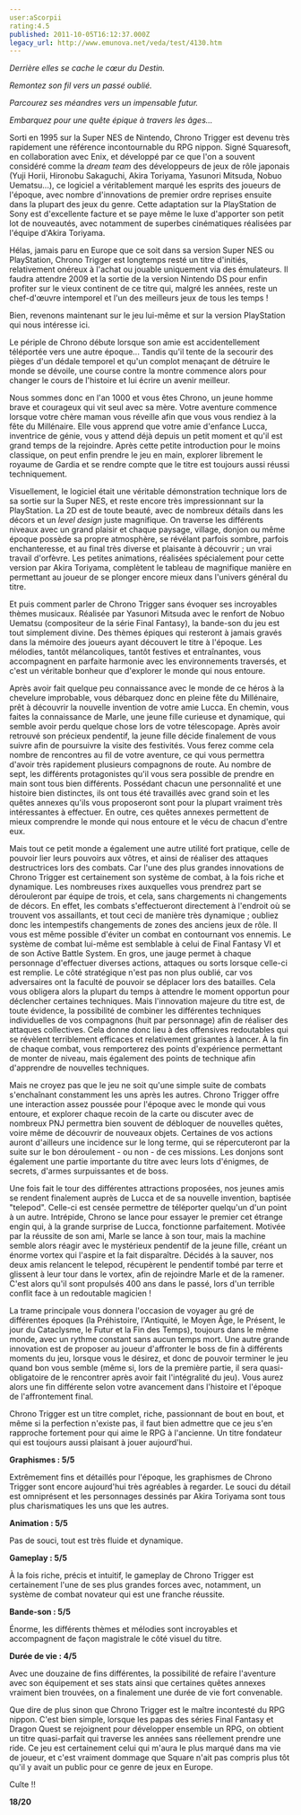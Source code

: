```yaml
---
user:aScorpii
rating:4.5
published: 2011-10-05T16:12:37.000Z
legacy_url: http://www.emunova.net/veda/test/4130.htm
---
```

_Derrière elles se cache le cœur du Destin._  

_Remontez son fil vers un passé oublié._  

_Parcourez ses méandres vers un impensable futur._  

_Embarquez pour une quête épique à travers les âges..._  

  

Sorti en 1995 sur la Super NES de Nintendo, Chrono Trigger est devenu très rapidement une référence incontournable du RPG nippon. Signé Squaresoft, en collaboration avec Enix, et développé par ce que l'on a souvent considéré comme la _dream team_ des développeurs de jeux de rôle japonais (Yuji Horii, Hironobu Sakaguchi, Akira Toriyama, Yasunori Mitsuda, Nobuo Uematsu...), ce logiciel a véritablement marqué les esprits des joueurs de l'époque, avec nombre d'innovations de premier ordre reprises ensuite dans la plupart des jeux du genre. Cette adaptation sur la PlayStation de Sony est d'excellente facture et se paye même le luxe d'apporter son petit lot de nouveautés, avec notamment de superbes cinématiques réalisées par l'équipe d'Akira Toriyama.  

Hélas, jamais paru en Europe que ce soit dans sa version Super NES ou PlayStation, Chrono Trigger est longtemps resté un titre d'initiés, relativement onéreux à l'achat ou jouable uniquement via des émulateurs. Il faudra attendre 2009 et la sortie de la version Nintendo DS pour enfin profiter sur le vieux continent de ce titre qui, malgré les années, reste un chef-d'œuvre intemporel et l'un des meilleurs jeux de tous les temps !  

  

Bien, revenons maintenant sur le jeu lui-même et sur la version PlayStation qui nous intéresse ici.  

Le périple de Chrono débute lorsque son amie est accidentellement téléportée vers une autre époque... Tandis qu'il tente de la secourir des pièges d'un dédale temporel et qu'un complot menaçant de détruire le monde se dévoile, une course contre la montre commence alors pour changer le cours de l'histoire et lui écrire un avenir meilleur.  

Nous sommes donc en l'an 1000 et vous êtes Chrono, un jeune homme brave et courageux qui vit seul avec sa mère. Votre aventure commence lorsque votre chère maman vous réveille afin que vous vous rendiez à la fête du Millénaire. Elle vous apprend que votre amie d'enfance Lucca, inventrice de génie, vous y attend déjà depuis un petit moment et qu'il est grand temps de la rejoindre. Après cette petite introduction pour le moins classique, on peut enfin prendre le jeu en main, explorer librement le royaume de Gardia et se rendre compte que le titre est toujours aussi réussi techniquement.  

Visuellement, le logiciel était une véritable démonstration technique lors de sa sortie sur la Super NES, et reste encore très impressionnant sur la PlayStation. La 2D est de toute beauté, avec de nombreux détails dans les décors et un _level design_ juste magnifique. On traverse les différents niveaux avec un grand plaisir et chaque paysage, village, donjon ou même époque possède sa propre atmosphère, se révélant parfois sombre, parfois enchanteresse, et au final très diverse et plaisante à découvrir ; un vrai travail d'orfèvre. Les petites animations, réalisées spécialement pour cette version par Akira Toriyama, complètent le tableau de magnifique manière en permettant au joueur de se plonger encore mieux dans l'univers général du titre.  

Et puis comment parler de Chrono Trigger sans évoquer ses incroyables thèmes musicaux. Réalisée par Yasunori Mitsuda avec le renfort de Nobuo Uematsu (compositeur de la série Final Fantasy), la bande-son du jeu est tout simplement divine. Des thèmes épiques qui resteront à jamais gravés dans la mémoire des joueurs ayant découvert le titre à l'époque. Les mélodies, tantôt mélancoliques, tantôt festives et entraînantes, vous accompagnent en parfaite harmonie avec les environnements traversés, et c'est un véritable bonheur que d'explorer le monde qui nous entoure.  

  

Après avoir fait quelque peu connaissance avec le monde de ce héros à la chevelure improbable, vous débarquez donc en pleine fête du Millénaire, prêt à découvrir la nouvelle invention de votre amie Lucca. En chemin, vous faites la connaissance de Marle, une jeune fille curieuse et dynamique, qui semble avoir perdu quelque chose lors de votre télescopage. Après avoir retrouvé son précieux pendentif, la jeune fille décide finalement de vous suivre afin de poursuivre la visite des festivités. Vous ferez comme cela nombre de rencontres au fil de votre aventure, ce qui vous permettra d'avoir très rapidement plusieurs compagnons de route. Au nombre de sept, les différents protagonistes qu'il vous sera possible de prendre en main sont tous bien différents. Possédant chacun une personnalité et une histoire bien distinctes, ils ont tous été travaillés avec grand soin et les quêtes annexes qu'ils vous proposeront sont pour la plupart vraiment très intéressantes à effectuer. En outre, ces quêtes annexes permettent de mieux comprendre le monde qui nous entoure et le vécu de chacun d'entre eux.  

Mais tout ce petit monde a également une autre utilité fort pratique, celle de pouvoir lier leurs pouvoirs aux vôtres, et ainsi de réaliser des attaques destructrices lors des combats. Car l'une des plus grandes innovations de Chrono Trigger est certainement son système de combat, à la fois riche et dynamique. Les nombreuses rixes auxquelles vous prendrez part se dérouleront par équipe de trois, et cela, sans chargements ni changements de décors. En effet, les combats s'effectueront directement à l'endroit où se trouvent vos assaillants, et tout ceci de manière très dynamique ; oubliez donc les intempestifs changements de zones des anciens jeux de rôle. Il vous est même possible d'éviter un combat en contournant vos ennemis. Le système de combat lui-même est semblable à celui de Final Fantasy VI et de son Active Battle System. En gros, une jauge permet à chaque personnage d'effectuer diverses actions, attaques ou sorts lorsque celle-ci est remplie. Le côté stratégique n'est pas non plus oublié, car vos adversaires ont la faculté de pouvoir se déplacer lors des batailles. Cela vous obligera alors la plupart du temps à attendre le moment opportun pour déclencher certaines techniques. Mais l'innovation majeure du titre est, de toute évidence, la possibilité de combiner les différentes techniques individuelles de vos compagnons (huit par personnage) afin de réaliser des attaques collectives. Cela donne donc lieu à des offensives redoutables qui se révèlent terriblement efficaces et relativement grisantes à lancer. À la fin de chaque combat, vous remporterez des points d'expérience permettant de monter de niveau, mais également des points de technique afin d'apprendre de nouvelles techniques.  

  

Mais ne croyez pas que le jeu ne soit qu'une simple suite de combats s'enchaînant constamment les uns après les autres. Chrono Trigger offre une interaction assez poussée pour l'époque avec le monde qui vous entoure, et explorer chaque recoin de la carte ou discuter avec de nombreux PNJ permettra bien souvent de débloquer de nouvelles quêtes, voire même de découvrir de nouveaux objets. Certaines de vos actions auront d'ailleurs une incidence sur le long terme, qui se répercuteront par la suite sur le bon déroulement - ou non - de ces missions. Les donjons sont également une partie importante du titre avec leurs lots d'énigmes, de secrets, d'armes surpuissantes et de boss.  

Une fois fait le tour des différentes attractions proposées, nos jeunes amis se rendent finalement auprès de Lucca et de sa nouvelle invention, baptisée "telepod". Celle-ci est censée permettre de téléporter quelqu'un d'un point à un autre. Intrépide, Chrono se lance pour essayer le premier cet étrange engin qui, à la grande surprise de Lucca, fonctionne parfaitement. Motivée par la réussite de son ami, Marle se lance à son tour, mais la machine semble alors réagir avec le mystérieux pendentif de la jeune fille, créant un énorme vortex qui l'aspire et la fait disparaître. Décidés à la sauver, nos deux amis relancent le telepod, récupèrent le pendentif tombé par terre et glissent à leur tour dans le vortex, afin de rejoindre Marle et de la ramener. C'est alors qu'il sont propulsés 400 ans dans le passé, lors d'un terrible conflit face à un redoutable magicien !  

La trame principale vous donnera l'occasion de voyager au gré de différentes époques (la Préhistoire, l'Antiquité, le Moyen Âge, le Présent, le jour du Cataclysme, le Futur et la Fin des Temps), toujours dans le même monde, avec un rythme constant sans aucun temps mort. Une autre grande innovation est de proposer au joueur d'affronter le boss de fin à différents moments du jeu, lorsque vous le désirez, et donc de pouvoir terminer le jeu quand bon vous semble (même si, lors de la première partie, il sera quasi-obligatoire de le rencontrer après avoir fait l'intégralité du jeu). Vous aurez alors une fin différente selon votre avancement dans l'histoire et l'époque de l'affrontement final.  

Chrono Trigger est un titre complet, riche, passionnant de bout en bout, et même si la perfection n'existe pas, il faut bien admettre que ce jeu s'en rapproche fortement pour qui aime le RPG à l'ancienne. Un titre fondateur qui est toujours aussi plaisant à jouer aujourd'hui.  

  

**Graphismes : 5/5**  

Extrêmement fins et détaillés pour l'époque, les graphismes de Chrono Trigger sont encore aujourd'hui très agréables à regarder. Le souci du détail est omniprésent et les personnages dessinés par Akira Toriyama sont tous plus charismatiques les uns que les autres.  

  

**Animation : 5/5**  

Pas de souci, tout est très fluide et dynamique.  

  

**Gameplay : 5/5**  

À la fois riche, précis et intuitif, le gameplay de Chrono Trigger est certainement l'une de ses plus grandes forces avec, notamment, un système de combat novateur qui est une franche réussite.  

  

**Bande-son : 5/5**  

Énorme, les différents thèmes et mélodies sont incroyables et accompagnent de façon magistrale le côté visuel du titre.  

  

**Durée de vie : 4/5**  

Avec une douzaine de fins différentes, la possibilité de refaire l'aventure avec son équipement et ses stats ainsi que certaines quêtes annexes vraiment bien trouvées, on a finalement une durée de vie fort convenable.  

  

Que dire de plus sinon que Chrono Trigger est le maître incontesté du RPG nippon. C'est bien simple, lorsque les papas des séries Final Fantasy et Dragon Quest se rejoignent pour développer ensemble un RPG, on obtient un titre quasi-parfait qui traverse les années sans réellement prendre une ride. Ce jeu est certainement celui qui m'aura le plus marqué dans ma vie de joueur, et c'est vraiment dommage que Square n'ait pas compris plus tôt qu'il y avait un public pour ce genre de jeux en Europe.  

Culte !!  

  

  

**18/20**